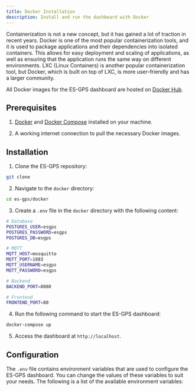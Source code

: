 ```yaml
---
title: Docker Installation
description: Install and run the dashboard with Docker
---
```



Containerization is not a new concept, but it has gained a lot of traction in recent years. Docker is one of the most popular containerization tools, and it is used to package applications and their dependencies into isolated containers. This allows for easy deployment and scaling of applications, as well as ensuring that the application runs the same way on different environments. LXC (Linux Containers) is another popular containerization tool, but Docker, which is built on top of LXC, is more user-friendly and has a larger community.

All Docker images for the ES-GPS dashboard are hosted on [Docker Hub](https://hub.docker.com/r/esgps/dashboard). 

## Prerequisites

1) [Docker](https://docs.docker.com/get-docker/) and [Docker Compose](https://docs.docker.com/compose/install/) installed on your machine.

2) A working internet connection to pull the necessary Docker images.

## Installation

1) Clone the ES-GPS repository:

```bash
git clone
```

2) Navigate to the `docker` directory:

```bash
cd es-gps/docker
```

3) Create a `.env` file in the `docker` directory with the following content:

```bash
# Database
POSTGRES_USER=esgps
POSTGRES_PASSWORD=esgps
POSTGRES_DB=esgps

# MQTT
MQTT_HOST=mosquitto
MQTT_PORT=1883
MQTT_USERNAME=esgps
MQTT_PASSWORD=esgps

# Backend
BACKEND_PORT=8080

# Frontend
FRONTEND_PORT=80
```

4) Run the following command to start the ES-GPS dashboard:

```bash
docker-compose up
```

5) Access the dashboard at `http://localhost`.

## Configuration

The `.env` file contains environment variables that are used to configure the ES-GPS dashboard. You can change the values of these variables to suit your needs. The following is a list of the available environment variables:

